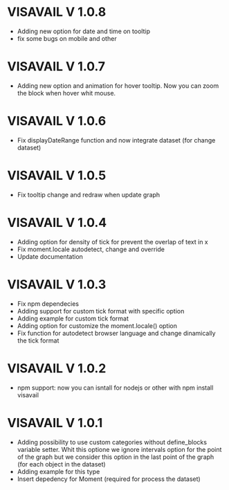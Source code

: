 
# VISAVAIL V 1.0.8

* Adding new option for date and time on tooltip
* fix some bugs on mobile and other
  
# VISAVAIL V 1.0.7

* Adding new option and animation for hover tooltip. Now you can zoom the block when hover whit mouse.


# VISAVAIL V 1.0.6

* Fix displayDateRange function and now integrate dataset (for change dataset)


# VISAVAIL V 1.0.5

* Fix tooltip change and redraw when update graph

# VISAVAIL V 1.0.4

* Adding option for density of tick for prevent the overlap of text in x
* Fix moment.locale autodetect, change and override
* Update documentation

# VISAVAIL V 1.0.3

* Fix npm dependecies
* Adding support for custom tick format with specific option
* Adding example for custom tick format
* Adding option for customize the moment.locale() option
* Fix function for autodetect browser language and change dinamically the tick format


# VISAVAIL V 1.0.2

* npm support: now you can isntall for nodejs or other with npm install visavail 
 

# VISAVAIL V 1.0.1

* Adding possibility to use custom categories without define_blocks variable setter. Whit this optione we ignore intervals option for the point of the graph but we consider this option in the last point of the graph (for each object in the dataset) 
* Adding example for this type 
* Insert depedency for Moment (required for process the dataset)
